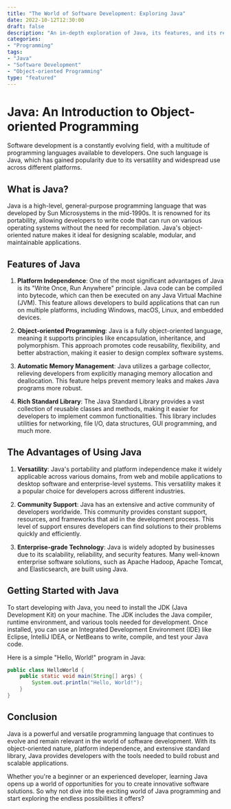 ```yaml
---
title: "The World of Software Development: Exploring Java"
date: 2022-10-12T12:30:00
draft: false
description: "An in-depth exploration of Java, its features, and its relevance in software development."
categories:
- "Programming"
tags:
- "Java"
- "Software Development"
- "Object-oriented Programming"
type: "featured"
---
```


Java: An Introduction to Object-oriented Programming
=======================================================

Software development is a constantly evolving field, with a multitude of programming languages available to developers. One such language is Java, which has gained popularity due to its versatility and widespread use across different platforms.

What is Java?
----------------

Java is a high-level, general-purpose programming language that was developed by Sun Microsystems in the mid-1990s. It is renowned for its portability, allowing developers to write code that can run on various operating systems without the need for recompilation. Java's object-oriented nature makes it ideal for designing scalable, modular, and maintainable applications.

Features of Java
--------------------

1. **Platform Independence**: One of the most significant advantages of Java is its "Write Once, Run Anywhere" principle. Java code can be compiled into bytecode, which can then be executed on any Java Virtual Machine (JVM). This feature allows developers to build applications that can run on multiple platforms, including Windows, macOS, Linux, and embedded devices.

2. **Object-oriented Programming**: Java is a fully object-oriented language, meaning it supports principles like encapsulation, inheritance, and polymorphism. This approach promotes code reusability, flexibility, and better abstraction, making it easier to design complex software systems.

3. **Automatic Memory Management**: Java utilizes a garbage collector, relieving developers from explicitly managing memory allocation and deallocation. This feature helps prevent memory leaks and makes Java programs more robust.

4. **Rich Standard Library**: The Java Standard Library provides a vast collection of reusable classes and methods, making it easier for developers to implement common functionalities. This library includes utilities for networking, file I/O, data structures, GUI programming, and much more.

The Advantages of Using Java
----------------------------------

1. **Versatility**: Java's portability and platform independence make it widely applicable across various domains, from web and mobile applications to desktop software and enterprise-level systems. This versatility makes it a popular choice for developers across different industries.

2. **Community Support**: Java has an extensive and active community of developers worldwide. This community provides constant support, resources, and frameworks that aid in the development process. This level of support ensures developers can find solutions to their problems quickly and efficiently.

3. **Enterprise-grade Technology**: Java is widely adopted by businesses due to its scalability, reliability, and security features. Many well-known enterprise software solutions, such as Apache Hadoop, Apache Tomcat, and Elasticsearch, are built using Java.

Getting Started with Java
---------------------------

To start developing with Java, you need to install the JDK (Java Development Kit) on your machine. The JDK includes the Java compiler, runtime environment, and various tools needed for development. Once installed, you can use an Integrated Development Environment (IDE) like Eclipse, IntelliJ IDEA, or NetBeans to write, compile, and test your Java code.

Here is a simple "Hello, World!" program in Java:

```java
public class HelloWorld {
    public static void main(String[] args) {
        System.out.println("Hello, World!");
    }
}
```

Conclusion
--------------

Java is a powerful and versatile programming language that continues to evolve and remain relevant in the world of software development. With its object-oriented nature, platform independence, and extensive standard library, Java provides developers with the tools needed to build robust and scalable applications.

Whether you're a beginner or an experienced developer, learning Java opens up a world of opportunities for you to create innovative software solutions. So why not dive into the exciting world of Java programming and start exploring the endless possibilities it offers?
